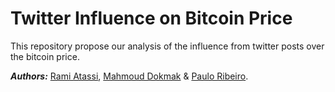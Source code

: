 # Twitter Influence on Bitcoin Price

This repository propose our analysis of the influence from twitter posts over the bitcoin price.

***Authors:*** [Rami Atassi](mailto:rami.atassi@epfl.ch), [Mahmoud Dokmak](mahmoud.dokmak@epfl.ch) & [Paulo Ribeiro](paulo.ribeirodecarvalho@epfl.ch).